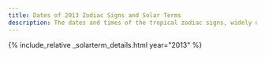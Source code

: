```yaml
---
title: Dates of 2013 Zodiac Signs and Solar Terms
description: The dates and times of the tropical zodiac signs, widely used in western astrology, and solar terms of year 2013
---
```

{% include_relative _solarterm_details.html year="2013" %}
